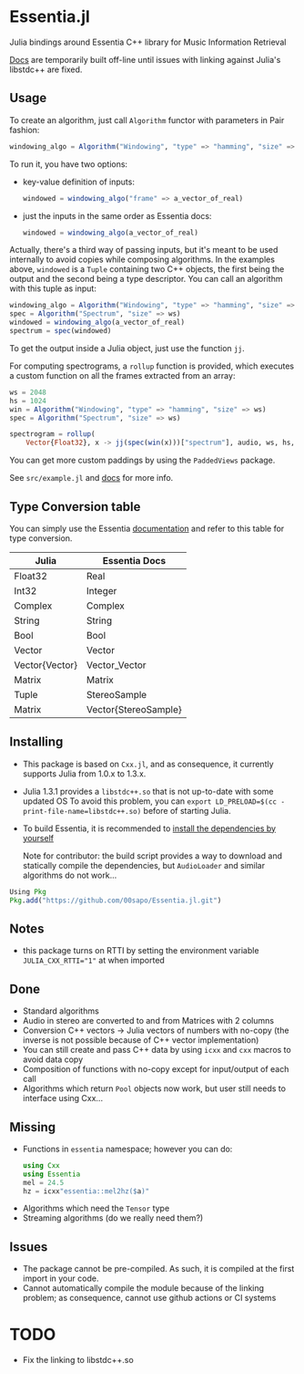 Essentia.jl
===========

Julia bindings around Essentia C++ library for Music Information Retrieval

[Docs](https://00sapo.github.io/Essentia.jl/build/) are temporarily built
off-line until issues with linking against Julia's libstdc++ are fixed.


## Usage

To create an algorithm, just call `Algorithm` functor with parameters in Pair
fashion:
```julia
windowing_algo = Algorithm("Windowing", "type" => "hamming", "size" => ws)
```

To run it, you have two options:

* key-value definition of inputs:
    ```julia 
    windowed = windowing_algo("frame" => a_vector_of_real)
    ```
* just the inputs in the same order as Essentia docs:
    ```julia 
    windowed = windowing_algo(a_vector_of_real)
    ```

Actually, there's a third way of passing inputs, but it's meant to be used
internally to avoid copies while composing algorithms. In the examples above,
`windowed` is a `Tuple` containing two C++ objects, the first being the output
and the second being a type descriptor. You can call an algorithm with this
tuple as input:
```julia
windowing_algo = Algorithm("Windowing", "type" => "hamming", "size" => ws)
spec = Algorithm("Spectrum", "size" => ws)
windowed = windowing_algo(a_vector_of_real)
spectrum = spec(windowed)
```

To get the output inside a Julia object, just use the function `jj`.

For computing spectrograms, a `rollup` function is provided, which executes a
custom function on all the frames extracted from an array:
```julia
ws = 2048
hs = 1024
win = Algorithm("Windowing", "type" => "hamming", "size" => ws)
spec = Algorithm("Spectrum", "size" => ws)

spectrogram = rollup(
    Vector{Float32}, x -> jj(spec(win(x)))["spectrum"], audio, ws, hs, padding="minimum", padding_fill=0)
```

You can get more custom paddings by using the `PaddedViews` package.

See `src/example.jl` and [docs](https://00sapo.github.io/Essentia.jl/build/) for more info.


## Type Conversion table

You can simply use the Essentia
[documentation](https://essentia.upf.edu/reference/) and refer to this table for
type conversion.

| Julia          | Essentia Docs        |
|----------------|----------------------|
| Float32        | Real                 |
| Int32          | Integer              |
| Complex        | Complex              |
| String         | String               |
| Bool           | Bool                 |
| Vector         | Vector               |
| Vector{Vector} | Vector_Vector        |
| Matrix         | Matrix               |
| Tuple          | StereoSample         |
| Matrix         | Vector{StereoSample} |

## Installing

* This package is based on `Cxx.jl`, and as consequence, it currently supports
    Julia from 1.0.x to 1.3.x.

* Julia 1.3.1 provides a `libstdc++.so` that is not up-to-date with some updated OS
    To avoid this problem, you can `export LD_PRELOAD=$(cc -print-file-name=libstdc++.so)`
    before of starting Julia.

* To build Essentia, it is recommended to [install the dependencies by
    yourself](https://essentia.upf.edu/installing.html#installing-dependencies-on-linux)

    Note for contributor: the build script provides a way to download and
    statically compile the dependencies, but `AudioLoader` and similar
    algorithms do not work...

```julia
Using Pkg
Pkg.add("https://github.com/00sapo/Essentia.jl.git")
```

## Notes

* this package turns on RTTI by setting the environment variable
    `JULIA_CXX_RTTI="1"` at when imported

## Done

* Standard algorithms
* Audio in stereo are converted to and from Matrices with 2 columns
* Conversion C++ vectors -> Julia vectors of numbers with no-copy (the inverse
    is not possible because of C++ vector implementation)
* You can still create and pass C++ data by using `icxx` and `cxx` macros to
    avoid data copy
* Composition of functions with no-copy except for input/output of each call
* Algorithms which return `Pool` objects now work, but user still needs to
    interface using Cxx...

## Missing

* Functions in `essentia` namespace; however you can do:
    ```julia
    using Cxx
    using Essentia
    mel = 24.5
    hz = icxx"essentia::mel2hz($a)"
    ```
* Algorithms which need the `Tensor` type
* Streaming algorithms (do we really need them?)

## Issues

* The package cannot be pre-compiled. As such, it is compiled at the first
    import in your code.
* Cannot automatically compile the module because of the linking problem; as
    consequence, cannot use github actions or CI systems

# TODO

* Fix the linking to libstdc++.so
